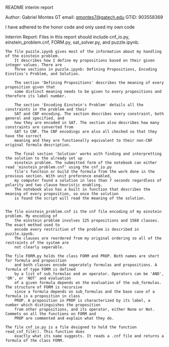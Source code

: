 README interim report

Author: Gabriel Montes
GT email: gmontes7@gatech.edu
GTID: 903558369

I have adhered to the honor code and only used my own code

Interrim Report:
    Files in this report should include cnf_io.py, einstein_problem.cnf, FORM.py, sat_solver.py,
        and puzzle.ipynb.
        
    The file puzzle.ipynb gives most of the information about my handling of the einstein problem. 
        It describes how I define my propositions based on their given integer values. There are 
        Three sections in puzzle.ipynb: Defining Propositions, Encoding Einstins's Problem, and Solution.
        
        The section 'Defining Propositions' describes the meaning of every proposition given that
        some distinct meaning needs to be given to every propositions and therefore its label number.
        
        The section 'Encoding Einstein's Problem' details all the constraints in the problem and their 
        SAT and CNF encoding. The section describes every constraint, both general and specified, and 
        how they are encoded in SAT. The section also describes how many constraints are converted from 
        SAT to CNF. The CNF encodings are also all checked so that they have the correct
        meaning and they are functionally equivalent to their non-CNF original formula description. 

        The final section 'Solution' works with finding and interpretting the solution to the already set up 
        einstein problem. The submitted form of the notebook can either read 'einstein_problem.cnf' using the cnf_io.py
        file's functoin or build the formula from the work done in the previous section. With unit preference enabled,
        my computer found a solution in less than 7 seconds regardless of polarity and two clause heuristic enabling. 
        The notebook also has a built in function that describes the meaning of every proposition, so once the solution
        is found the script will read the meaning of the solution.
        
        
    The file einstein_problem.cnf is the cnf file encoding of my einstein problem. My encoding of 
        the einstein problem involves 125 propositions and 1568 clauses. The exact method used to 
        encode every restriction of the problem is described in puzzle.ipynb.
        The clauses are reordered from my original ordering so all of the restraints of the system are
        not clearly seperable. 
        
    The file FORM.py holds the class FORM and PROP. Both names are short for formula and proposition
        and both classes encode seperately formulas and propositions. A formula of type FORM is defined
        by a list of sub_formulas and an operator. Operators can be 'AND', 'OR', or 'NOT' and evaluation
        of a given formula depends on the evaluation of the sub_formulas. The structure of FORM is recursive
        since a formula depends on sub_formulas and the base case of a formula is a proposition in class
        PROP. A proposition in PROP is characterized by its label, a number which distinguishes the proposition
        from other propositions, and its operator, either None or Not. Commets on all the functions on FORM and 
        PROP are commented and explain what they do. 
    
    The file cnf_io.py is a file designed to hold the function read_cnf_file(). This function does 
        exactly what its name suggests. It reads a .cnf file and returns a formula of the class FORM.

